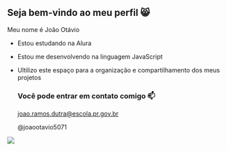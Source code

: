 ## Seja bem-vindo ao meu perfil 😸

Meu nome é João Otávio

- Estou estudando na Alura
- Estou me desenvolvendo na linguagem JavaScript
- Ultilizo este espaço para a organização e compartilhamento dos meus projetos

  ### Você pode entrar em contato comigo 📫

  joao.ramos.dutra@escola.pr.gov.br
  
  @joaootavio5071

![](https://media1.tenor.com/m/EylZR5gXhR4AAAAd/villainous-villanos.gif)
  
